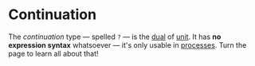 # Continuation

The _continuation_ type — spelled `?` — is the [dual](../processes/duality.md) of [unit](./unit.md).
It has **no expression syntax** whatsoever — it's only usable in [processes](../process_syntax.md).
Turn the page to learn all about that!